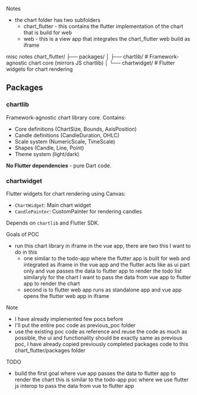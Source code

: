 Notes

- the chart folder has two subfolders
  - chart_flutter - this contains the flutter implementation of the chart that is build for web
  - web - this is a view app that integrates the chart_flutter web build as iframe

misc notes
chart_flutter/
├── packages/
│ ├── chartlib/ # Framework-agnostic chart core (mirrors JS chartlib)
│ └── chartwidget/ # Flutter widgets for chart rendering

## Packages

### chartlib

Framework-agnostic chart library core. Contains:

- Core definitions (ChartSize, Bounds, AxisPosition)
- Candle definitions (CandleDuration, OHLC)
- Scale system (NumericScale, TimeScale)
- Shapes (Candle, Line, Point)
- Theme system (light/dark)

**No Flutter dependencies** - pure Dart code.

### chartwidget

Flutter widgets for chart rendering using Canvas:

- `ChartWidget`: Main chart widget
- `CandlePainter`: CustomPainter for rendering candles

Depends on `chartlib` and Flutter SDK.

Goals of POC

- run this chart library in iframe in the vue app, there are two this I want to do in this
  - one similar to the todo-app where the flutter app is built for web and integrated as iframe in the vue app and the flutter acts like as ui part only and vue passes the data to flutter app to render the todo list similaryly for the chart I want to pass the data from vue app to flutter app to render the chart
  - second is to flutter web app runs as standalone app and vue app opens the flutter web app in iframe

Note

- I have already implemented few pocs before
- I'll put the entire poc code as previous_poc folder
- use the existing poc code as reference and reuse the code as much as possible, the ui and functionality should be exactly same as previous poc, I have already copied previously completed packages code to this chart_flutter/packages folder

TODO

- build the first goal where vue app passes the data to flutter app to render the chart this is similar to the todo-app poc where we use flutter js interop to pass the data from vue to flutter app
